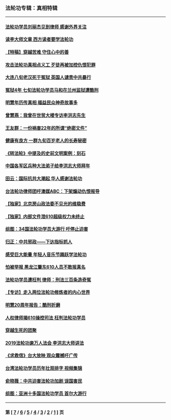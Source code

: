 ### 法轮功专辑：真相特辑
---
#### [法轮功学员刘丽杰见到律师 感谢外界关注](../../pages/nf4389/n13927012.md?04050430) 
#### [读李大师文章 西方读者要学法轮功](../../pages/nf4389/n13925142.md?04050430) 
#### [【特稿】穿越苦难 守住心中的善](../../pages/nf4389/n13784979.md?04050430) 
#### [攻击法轮功真相点义工 歹徒再被加控仇恨犯罪](../../pages/nf4389/n13601019.md?04050430) 
#### [大连八旬老汉死于冤狱 英国人谴责中共暴行](../../pages/nf4389/n13480118.md?04050430) 
#### [冤狱4年 七旬法轮功学员马和在兰州监狱遭酷刑](../../pages/nf4389/n13304688.md?04050430) 
#### [明慧年历传真相 福益民众神奇故事多](../../pages/nf4389/n13294545.md?04050430) 
#### [曾慧燕：我曾在世贸大楼专访李洪志先生](../../pages/nf4389/n12898729.md?04050430) 
#### [王友群：一份祸害22年的所谓“绝密文件”](../../pages/nf4389/n12871750.md?04050430) 
#### [健康有良方 一群九旬百岁老人的长寿秘密](../../pages/nf4389/n12847475.md?04050430) 
#### [《转法轮》中提及的史前文明案例：刻石](../../pages/nf4389/n12758577.md?04050430) 
#### [中国各军区兵种大法弟子给李洪志大师拜年](../../pages/nf4389/n12750047.md?04050430) 
#### [田云：国际抗共大潮起 华人感谢法轮功](../../pages/nf4389/n12357708.md?04050430) 
#### [台法轮功律师团吁澳媒ABC：下架煽动仇恨报导](../../pages/nf4389/n12279917.md?04050430) 
#### [【独家】北京房山政法委不见光的维稳费](../../pages/nf4389/n12031979.md?04050430) 
#### [【独家】内部文件泄610超级权力未终止](../../pages/nf4389/n12023895.md?04050430) 
#### [组图：34国法轮功学员大游行 吁停止迫害](../../pages/nf4389/n11492658.md?04050430) 
#### [归正：中共邪政——下达指标抓人](../../pages/nf4389/n11474770.md?04050430) 
#### [感受巨大能量 年轻人音乐节踊跃学法轮功](../../pages/nf4389/n11441981.md?04050430) 
#### [怕被举报 黑龙江肇东610人员不敢报真名](../../pages/nf4389/n11436499.md?04050430) 
#### [法轮功学员遭枉判 律师：刑法三百条造奇冤](../../pages/nf4389/n11433943.md?04050430) 
#### [【专访】走入两位法轮功修炼者的内心世界](../../pages/nf4389/n11415623.md?04050430) 
#### [明慧20周年报告：酷刑折磨](../../pages/nf4389/n11387954.md?04050430) 
#### [人权律师揭610操控司法 枉判法轮功学员](../../pages/nf4389/n11313370.md?04050430) 
#### [穿越生死的团聚](../../pages/nf4389/n11258922.md?04050430) 
#### [2019法轮功逾万人法会 李洪志大师讲法](../../pages/nf4389/n11265303.md?04050430) 
#### [《求救信》台大放映 观众震撼吁广传](../../pages/nf4389/n10922251.md?04050430) 
#### [台湾法轮功学员历年壮观排字 视频集锦](../../pages/nf4389/n10878789.md?04050430) 
#### [俞晓薇：中共迫害法轮功加剧 误国害民](../../pages/nf4389/n10859260.md?04050430) 
#### [组图：亚洲十多国法轮功学员 首尔大游行](../../pages/nf4389/n10781149.md?04050430) 

---
#### 第 [ [7](./7.md?04050430) / [6](./6.md?04050430) / [5](./5.md?04050430) / [4](./4.md?04050430) / [3](./3.md?04050430) / [2](./2.md?04050430) / [1](./1.md?04050430) ] 页
